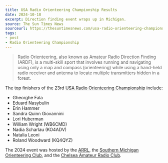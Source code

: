 ```yaml
---
title: USA Radio Orienteering Championship Results
date: 2024-10-18
excerpt: Direction finding event wraps up in Michigan.
source: The Sun Times News
sourceurl: https://thesuntimesnews.com/usa-radio-orienteering-championship-concludes/
tags:
- post
- Radio Orienteering Championship
---
```

> Radio Orienteering, also known as Amateur Radio Direction Finding (ARDF), is a multi-skill sport that involves running and navigating using only a map and compass (orienteering) while using a hand-held radio receiver and antenna to locate multiple transmitters hidden in a forest.

The top finishers of the 23rd [USA Radio Orienteering Championship](https://radioorienteeringchamps.us/) include:

- Gheorghe Fala
- Eduard Nasybulin
- Erin Hammer
- Sandra Quinn Giovannini
- Lori Huberman
- William Wright (WB6CMD)
- Nadia Scharlau (KO4ADV)
- Natalia Leoni
- Roland Woodward (KQ4QYZ)

The 2024 event was hosted by the [ARRL](https://www.arrl.org/), the [Southern Michigan Orienteering Club](https://smoc-runs.com/), and the [Chelsea Amateur Radio Club](https://wd8iel.com/).